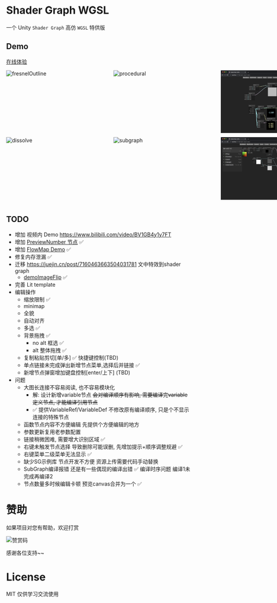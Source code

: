 # Shader Graph WGSL

一个 Unity `Shader Graph` 高仿 `WGSL` 特供版

## Demo

[在线体验](https://deepkolos.github.io/shader-graph-wgsl/)

<div style="display: grid; grid: repeat(2, 180px) / auto-flow 290px;">
  <img width="280" alt="fresnelOutline" src="./screenshots/fresnelOutline.png">
  <img width="280" alt="dissolve" src="./screenshots/dissolve.png">
  <img width="280" alt="procedural" src="./screenshots/procedural.png">
  <img width="280" alt="subgraph" src="./screenshots/subgraph.png"> 
  <img width="280" alt="subgraph" src="./screenshots/previewNumber.png"> 
  <img width="280" alt="subgraph" src="./screenshots/flowmap.png"> 
</div>

## TODO

- 增加 视频内 Demo https://www.bilibili.com/video/BV1GB4y1y7FT
- 增加 [PreviewNumber 节点](https://deepkolos.github.io/shader-graph-wgsl/?graph=devUtility) ✅
- 增加 [FlowMap Demo](https://deepkolos.github.io/shader-graph-wgsl/?graph=demoFlowMap) ✅
- 修复内存泄漏 ✅
- 迁移 https://juejin.cn/post/7160463663504031781 文中特效到shader graph
  - [demoImageFlip](https://deepkolos.github.io/shader-graph-wgsl/?graph=demoImageFlip) ✅
- 完善 Lit template
- 编辑操作
  - 缩放限制 ✅
  - minimap
  - 全貌
  - 自动对齐
  - 多选 ✅
  - 背景拖拽 ✅
    - no alt 框选 ✅
    - alt 整体拖拽 ✅
  - 复制粘贴剪切[单/多] ✅ 快捷键控制(TBD)
  - 单点链接未完成弹出新增节点菜单,选择后并链接 ✅
  - 新增节点弹窗增加键盘控制[enter/上下] (TBD)
- 问题
  - 大图长连接不容易阅读, 也不容易模块化
    - 解: 设计新增variable节点 ~~会对编译顺序有影响, 需要编译完variable 定义节点, 才能编译引用节点~~
    - ✅ 提供VariableRef/VariableDef 不修改原有编译顺序, 只是个不显示连接的特殊节点
  - 函数节点内容不方便编辑 先提供个方便编辑的地方
  - 参数更新复用老参数配置
  - 链接稍微困难, 需要增大识别区域 ✅
  - 右键未触发节点选择 导致删除可能误删, 先增加提示+顺序调整规避 ✅
  - 右键菜单二级菜单无法显示 ✅
  - 缺少SG示例库 节点开发不方便 资源上传需要代码手动替换
  - SubGraph编译报错 还是有一些偶现的编译出错 ✅ 编译时序问题 编译1未完成再编译2
  - 节点数量多时候编辑卡顿 预览canvas合并为一个 ✅

# 赞助

如果项目对您有帮助，欢迎打赏

<img src="https://upload-images.jianshu.io/upload_images/252050-d3d6bfdb1bb06ddd.png?imageMogr2/auto-orient/strip%7CimageView2/2/w/1240" alt="赞赏码" width="300">

感谢各位支持~~
# License

MIT 仅供学习交流使用